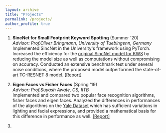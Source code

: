 ```yaml
---
layout: archive
title: "Projects"
permalink: /projects/
author_profile: true
---
```

<!---
{% include base_path %}


{% for post in site.projects %}
  {% include archive-single.md %}
{% endfor %}
--->

1. **SincNet for Small Footprint Keyword Spotting** (Summer '20)  
    _Advisor: Prof.Oliver Bringmann, University of Tuebingenn, Germany_  
    Implemented SincNet in the University's framework using PyTorch. Increased the efficiency for the [original SincNet model for KWS](https://www.researchgate.net/publication/337075024_Small-Footprint_Keyword_Spotting_on_Raw_Audio_Data_with_Sinc-Convolutions "original") by reducing the model size as well as computations without compromising on accuracy. Conducted an extensive benchmark test under several noise conditions, where the proposed model outperformed the state-of-art TC-RESNET 8 model. [[Report]](https://docs.google.com/presentation/d/18lp1ZnE3iOwVLqjaOHyqKQnYmv_7MXFICfgcu03G6KA/edit?usp=sharing "ppt")
    
2. **Eigen Faces vs Fisher Faces** (Spring '19)  
    _Advisor: Prof.Suyash Awate, CS, IITB_  
    Implemented and compared two popular face recognition algorithms, fisher faces and eigen faces. Analyzed the differences in performances of the algorithms on the [Yale Dataset](https://www.kaggle.com/olgabelitskaya/yale-face-database "Dataset") which has sufficient variations in lighting and facial expressions, and provided a mathematical basis for this difference in performance as well. [[Report]](https://drive.google.com/file/d/1dxcA98J-Xu4lrbiPaNsTxnucZlaoyE_1/view?usp=sharing "Report")
    
3. 
